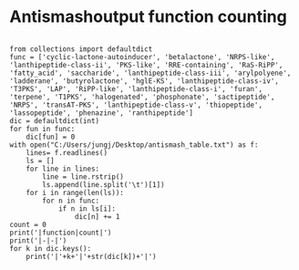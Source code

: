 # Antismashoutput function counting
<pre>
<code>
from collections import defaultdict
func = ['cyclic-lactone-autoinducer', 'betalactone', 'NRPS-like', 'lanthipeptide-class-ii', 'PKS-like', 'RRE-containing', 'RaS-RiPP', 'fatty_acid', 'saccharide', 'lanthipeptide-class-iii', 'arylpolyene', 'ladderane', 'butyrolactone', 'hglE-KS', 'lanthipeptide-class-iv', 'T3PKS', 'LAP', 'RiPP-like', 'lanthipeptide-class-i', 'furan', 'terpene', 'T1PKS', 'halogenated', 'phosphonate', 'sactipeptide', 'NRPS', 'transAT-PKS', 'lanthipeptide-class-v', 'thiopeptide', 'lassopeptide', 'phenazine', 'ranthipeptide']
dic = defaultdict(int)
for fun in func:
    dic[fun] = 0
with open("C:/Users/jungj/Desktop/antismash_table.txt") as f:
    lines= f.readlines()
    ls = []
    for line in lines:
        line = line.rstrip()
        ls.append(line.split('\t')[1])
    for i in range(len(ls)):
        for n in func:
            if n in ls[i]:
                dic[n] += 1
count = 0
print('|function|count|')
print('|-|-|')
for k in dic.keys():
    print('|'+k+'|'+str(dic[k])+'|')
</code>
</pre>
